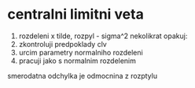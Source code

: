 # centralni limitni veta

1) rozdeleni x tilde, rozpyl - sigma^2 nekolikrat opakuj:
2) zkontroluji predpoklady clv
3) urcim parametry normalniho rozdeleni
4) pracuji jako s normalnim rozdelenim

smerodatna odchylka je odmocnina z rozptylu


